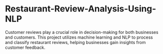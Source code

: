 # Restaurant-Review-Analysis-Using-NLP
Customer reviews play a crucial role in decision-making for both businesses and customers. This project utilizes machine learning and NLP to process and classify restaurant reviews, helping businesses gain insights from customer feedback.
